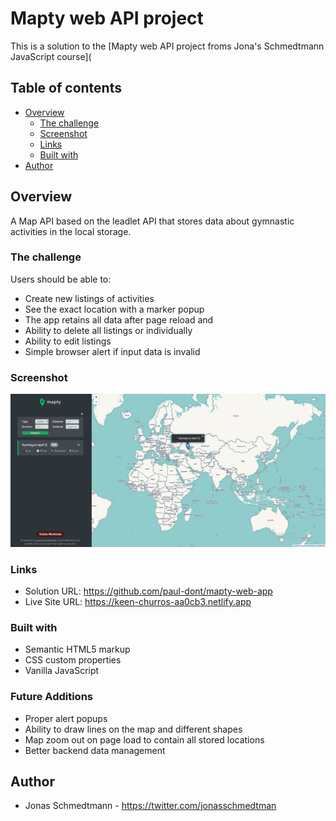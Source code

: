 # Mapty web API project

This is a solution to the [Mapty web API project froms Jona's Schmedtmann JavaScript course](

## Table of contents

- [Overview](#overview)
  - [The challenge](#the-challenge)
  - [Screenshot](#screenshot)
  - [Links](#links)
  - [Built with](#built-with)
- [Author](#author)

## Overview

A Map API based on the leadlet API that stores data about gymnastic activities in the local storage.

### The challenge

Users should be able to:

- Create new listings of activities
- See the exact location with a marker popup
- The app retains all data after page reload and
- Ability to delete all listings or individually
- Ability to edit listings
- Simple browser alert if input data is invalid

### Screenshot

![](./images/Screenshot_2.png)

### Links

- Solution URL: https://github.com/paul-dont/mapty-web-app
- Live Site URL: https://keen-churros-aa0cb3.netlify.app

### Built with

- Semantic HTML5 markup
- CSS custom properties
- Vanilla JavaScript

### Future Additions

- Proper alert popups
- Ability to draw lines on the map and different shapes
- Map zoom out on page load to contain all stored locations
- Better backend data management

## Author

- Jonas Schmedtmann - https://twitter.com/jonasschmedtman
